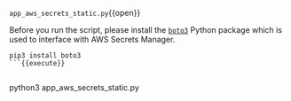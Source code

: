 `app_aws_secrets_static.py`{{open}}

Before you run the script, please install the [`boto3`](https://boto3.amazonaws.com/v1/documentation/api/latest/index.html) Python package which is used to interface with AWS Secrets Manager.
```
pip3 install boto3
```{{execute}}


```
python3 app_aws_secrets_static.py
```{{execute}}